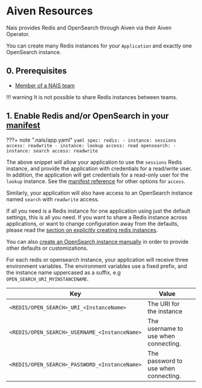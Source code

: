 # Aiven Resources

Nais provides Redis and OpenSearch through Aiven via their Aiven
Operator.

You can create many Redis instances for your `Application` and exactly
one OpenSearch instance.


## 0. Prerequisites
- [Member of a NAIS team](../../explanation/team.md)

!!! warning It is not possible to share Redis instances between teams.

## 1. Enable Redis and/or OpenSearch in your [manifest](../../reference/application-spec.md)

???+ note ".nais/app.yaml"
    ```yaml
    spec:
      redis:
        - instance: sessions
          access: readwrite
        - instance: lookup
          access: read
      opensearch:
        - instance: search
          access: readwrite
    ```


The above snippet will allow your application to use the `sessions`
Redis instance, and provide the application with credentials for a
read/write user. In addition, the application will get credentials for
a read-only user for the `lookup` instance. See the [manifest
reference](../../reference/application-spec.md#redis) for other
options for `access`.

Similarly, your application will also have access to an OpenSearch
instance named `search` with `readwrite` access.

If all you need is a Redis instance for one application using just the
default settings, this is all you need. If you want to share a Redis
instance across applications, or want to change configuration away
from the defaults, please read the [section on explicitly creating
redis instances](./create-redis-instance-explicitly.md).

You can also [create an OpenSearch instance
manually](./create-opensearch-instance-explicitly.md) in order to
provide other defaults or customizations.

For each redis or opensearch instance, your application will receive
three environment variables. The environment variables use a fixed
prefix, and the instance name uppercased as a suffix,
e.g `OPEN_SEARCH_URI_MYINSTANCENAME`.

| Key                                           | Value                                |   |
|-----------------------------------------------|--------------------------------------|---|
| `<REDIS/OPEN_SEARCH>_URI_<InstanceName>`      | The URI for the instance             |   |
| `<REDIS/OPEN_SEARCH>_USERNAME_<InstanceName>` | The username to use when connecting. |   |
| `<REDIS/OPEN_SEARCH>_PASSWORD_<InstanceName>` | The password to use when connecting. |   |
